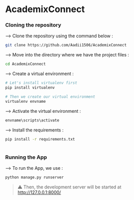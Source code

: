 # AcademixConnect


### Cloning the repository

--> Clone the repository using the command below :
```bash
git clone https://github.com/Aadii1506/AcademixConnect

```

--> Move into the directory where we have the project files : 
```bash
cd AcademixConnect


```

--> Create a virtual environment :
```bash
# Let's install virtualenv first
pip install virtualenv

# Then we create our virtual environment
virtualenv envname

```

--> Activate the virtual environment :
```bash
envname\scripts\activate

```

--> Install the requirements :
```bash
pip install -r requirements.txt

```

#

### Running the App

--> To run the App, we use :
```bash
python manage.py runserver

```

> ⚠ Then, the development server will be started at http://127.0.0.1:8000/



